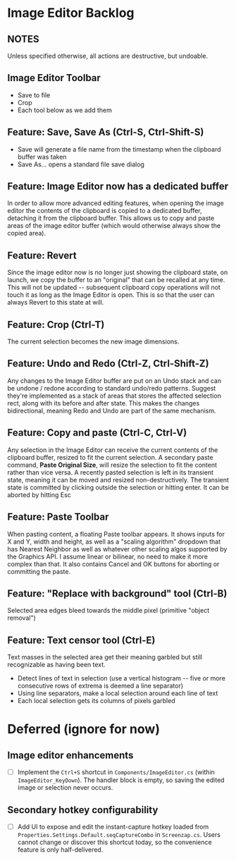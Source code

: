 # Image Editor Backlog

## NOTES
Unless specified otherwise, all actions are destructive, but undoable.

## Image Editor Toolbar
- Save to file
- Crop 
- Each tool below as we add them

## Feature: Save, Save As (Ctrl-S, Ctrl-Shift-S)
- Save will generate a file name from the timestamp when the clipboard buffer was taken
- Save As... opens a standard file save dialog

## Feature: Image Editor now has a dedicated buffer
In order to allow more advanced editing features, when opening the image editor the contents of the clipboard is copied to a dedicated buffer, detaching it from the clipboard buffer. This allows us to copy and paste areas of the image editor buffer (which would otherwise always show the copied area).

## Feature: Revert
Since the image editor now is no longer just showing the clipboard state, on launch, we copy the buffer to an "original" that can be recalled at any time. This will not be updated -- subsequent clipboard copy operations will not touch it as long as the Image Editor is open. This is so that the user can always Revert to this state at will.

## Feature: Crop (Ctrl-T)
The current selection becomes the new image dimensions.

## Feature: Undo and Redo (Ctrl-Z, Ctrl-Shift-Z)
Any changes to the Image Editor buffer are put on an Undo stack and can be undone / redone according to standard undo/redo patterns. Suggest they're implemented as a stack of areas that stores the affected selection rect, along with its before and after state. This makes the changes bidirectional, meaning Redo and Undo are part of the same mechanism.

## Feature: Copy and paste (Ctrl-C, Ctrl-V)
Any selection in the Image Editor can receive the current contents of the clipboard buffer, resized to fit the current selection. A secondary paste command, **Paste Original Size**, will resize the selection to fit the content rather than vice versa. A recently pasted selection is left in its transient state, meaning it can be moved and resized non-destructively. The transient state is committed by clicking outside the selection or hitting enter. It can be aborted by hitting Esc

## Feature: Paste Toolbar
When pasting content, a floating Paste toolbar appears. It shows inputs for X and Y, width and height, as well as a "scaling algorithm" dropdown that has Nearest Neighbor as well as whatever other scaling algos supported by the Graphics API. I assume linear or bilinear, no need to make it more complex than that. It also contains Cancel and OK buttons for aborting or committing the paste.

## Feature: "Replace with background" tool (Ctrl-B)
Selected area edges bleed towards the middle pixel (primitive "object removal")

## Feature: Text censor tool (Ctrl-E)
Text masses in the selected area get their meaning garbled but still recognizable as having been text.

- Detect lines of text in selection (use a vertical histogram -- five or more consecutive rows of extrema is deemed a line separator)
- Using line separators, make a local selection around each line of text
- Each local selection gets its columns of pixels garbled

# Deferred (ignore for now)

## Image editor enhancements
- [ ] Implement the `Ctrl+S` shortcut in `Components/ImageEditor.cs` (within `ImageEditor_KeyDown`). The handler block is empty, so saving the edited image or selection never occurs.

## Secondary hotkey configurability
- [ ] Add UI to expose and edit the instant-capture hotkey loaded from `Properties.Settings.Default.seqCaptureCombo` in `Screenzap.cs`. Users cannot change or discover this shortcut today, so the convenience feature is only half-delivered.

